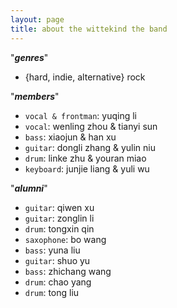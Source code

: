 ```yaml
---
layout: page
title: about the wittekind the band
---
```


"***genres***"  

- {hard, indie, alternative} rock

"***members***"  

- `vocal & frontman`: yuqing li
- `vocal`: wenling zhou & tianyi sun
- `bass`: xiaojun & han xu
- `guitar`: dongli zhang & yulin niu
- `drum`: linke zhu & youran miao
- `keyboard`: junjie liang & yuli wu
  
"***alumni***"  

- `guitar`: qiwen xu
- `guitar`: zonglin li
- `drum`: tongxin qin
- `saxophone`: bo wang
- `bass`: yuna liu
- `guitar`: shuo yu
- `bass`: zhichang wang
- `drum`: chao yang
- `drum`: tong liu
